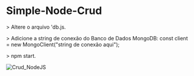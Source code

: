 # Simple-Node-Crud

<p>> Altere o arquivo 'db.js.</p>
<p>> Adicione a string de conexão do Banco de Dados MongoDB: const client = new MongoClient("string de conexão aqui");</p>
<p>> npm start.</p>

![Crud_NodeJS](https://github.com/vfmattos/Simple-Node-Crud/assets/92189050/d22ae480-d68b-409b-b827-eb154c30b5fa)
